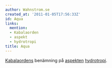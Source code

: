 ```yaml
---
author: Wahnstrom.se
created_at: '2011-01-05T17:56:33Z'
id: Aqua
links:
  mention:
  - Kabalaorden
  - aspekt
  - hydrotropi
title: Aqua
---
```


[Kabalaordens] benämning på [aspekten][] [hydrotropi].

  [Kabalaordens]: Kabalaorden
  [aspekten]: aspekt
  [hydrotropi]: hydrotropi